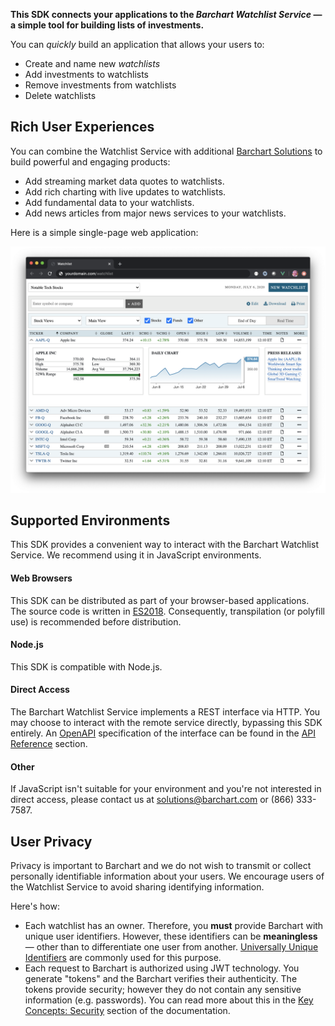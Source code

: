 **This SDK connects your applications to the _Barchart Watchlist Service_ — a simple tool for building lists of investments.**

You can _quickly_ build an application that allows your users to:

* Create and name new _watchlists_
* Add investments to watchlists
* Remove investments from watchlists
* Delete watchlists

## Rich User Experiences

You can combine the Watchlist Service with additional [Barchart Solutions](https://www.barchart.com/solutions) to build powerful and engaging products:

* Add streaming market data quotes to watchlists.
* Add rich charting with live updates to watchlists.
* Add fundamental data to your watchlists.
* Add news articles from major news services to your watchlists.

Here is a simple single-page web application:

![Web Application](images/watchlist_ui_web.png)

## Supported Environments

This SDK provides a convenient way to interact with the Barchart Watchlist Service. We recommend using it in JavaScript environments.

#### Web Browsers

This SDK can be distributed as part of your browser-based applications. The source code is written in [ES2018](https://en.wikipedia.org/wiki/ECMAScript#9th_Edition_%E2%80%93_ECMAScript_2018). Consequently, transpilation (or polyfill use) is recommended before distribution.

#### Node.js

This SDK is compatible with Node.js.

#### Direct Access

The Barchart Watchlist Service implements a REST interface via HTTP. You may choose to interact with the remote service directly, bypassing this SDK entirely. An [OpenAPI](https://www.openapis.org/) specification of the interface can be found in the [API Reference](/content/api_reference) section.

#### Other

If JavaScript isn't suitable for your environment and you're not interested in direct access, please contact us at solutions@barchart.com or (866) 333-7587.

## User Privacy

Privacy is important to Barchart and we do not wish to transmit or collect personally identifiable information about your users. We encourage users of the Watchlist Service to avoid sharing identifying information.

Here's how:

* Each watchlist has an owner. Therefore, you **must** provide Barchart with unique user identifiers. However, these identifiers can be **meaningless** — other than to differentiate one user from another. [Universally Unique Identifiers](https://en.wikipedia.org/wiki/Universally_unique_identifier) are commonly used for this purpose.
* Each request to Barchart is authorized using JWT technology. You generate "tokens" and the Barchart verifies their authenticity. The tokens provide security; however they do not contain any sensitive information (e.g. passwords). You can read more about this in the [Key Concepts: Security](/content/concepts/security) section of the documentation.
